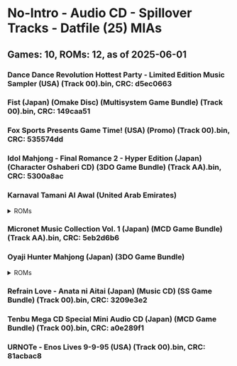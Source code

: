 # No-Intro - Audio CD - Spillover Tracks - Datfile (25) MIAs
## Games: 10, ROMs: 12, as of 2025-06-01

### Dance Dance Revolution Hottest Party - Limited Edition Music Sampler (USA) (Track 00).bin, CRC: d5ec0663
### Fist (Japan) (Omake Disc) (Multisystem Game Bundle) (Track 00).bin, CRC: 149caa51
### Fox Sports Presents Game Time! (USA) (Promo) (Track 00).bin, CRC: 535574dd
### Idol Mahjong - Final Romance 2 - Hyper Edition (Japan) (Character Oshaberi CD) (3DO Game Bundle) (Track AA).bin, CRC: 5300a8ac
### Karnaval Tamani Al Awal (United Arab Emirates)
<details>
<summary>ROMs</summary>

- Karnaval Tamani Al Awal (United Arab Emirates) (Track 00).bin, CRC: 2bfaf839
- Karnaval Tamani Al Awal (United Arab Emirates) (Track AA).bin, CRC: 20f5820e
</details>

### Micronet Music Collection Vol. 1 (Japan) (MCD Game Bundle) (Track AA).bin, CRC: 5eb2d6b6
### Oyaji Hunter Mahjong (Japan) (3DO Game Bundle)
<details>
<summary>ROMs</summary>

- Oyaji Hunter Mahjong (Japan) (3DO Game Bundle) (Track 00).bin, CRC: 34173ffb
- Oyaji Hunter Mahjong (Japan) (3DO Game Bundle) (Track AA).bin, CRC: b4e470a3
</details>

### Refrain Love - Anata ni Aitai (Japan) (Music CD) (SS Game Bundle) (Track 00).bin, CRC: 3209e3e2
### Tenbu Mega CD Special Mini Audio CD (Japan) (MCD Game Bundle) (Track 00).bin, CRC: a0e289f1
### URNOTe - Enos Lives 9-9-95 (USA) (Track 00).bin, CRC: 81acbac8
